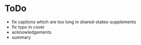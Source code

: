 # ToDo
- fix captions which are too long in shared-states-supplements
- fix typo in cover
- acknowledgements
- summary
